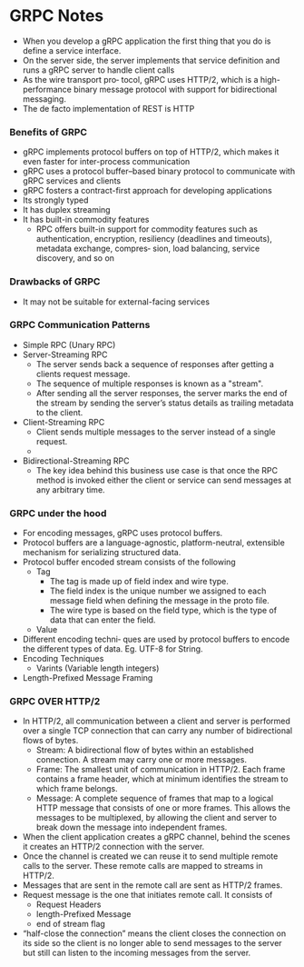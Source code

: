 # GRPC Notes

* When you develop a gRPC application the first thing that you do is define a service interface.
* On the server side, the server implements that service definition and runs a gRPC server to handle client calls
* As the wire transport pro‐ tocol, gRPC uses HTTP/2, which is a high-performance binary message protocol with support for bidirectional messaging.
* The de facto implementation of REST is HTTP

### Benefits of GRPC
  * gRPC implements protocol buffers on top of HTTP/2, which makes it even faster for inter-process communication
  * gRPC uses a protocol buffer–based binary protocol to communicate with gRPC services and clients
  * gRPC fosters a contract-first approach for developing applications
  * Its strongly typed
  * It has duplex streaming
  * It has built-in commodity features
      * RPC offers built-in support for commodity features such as authentication, encryption, resiliency (deadlines and timeouts), metadata exchange, compres‐ sion, load balancing, service discovery, and so on

### Drawbacks of GRPC
  * It may not be suitable for external-facing services
    
### GRPC Communication Patterns
  * Simple RPC (Unary RPC)
  * Server-Streaming RPC
    * The server sends back a sequence of responses after getting a clients request message.
    * The sequence of multiple responses is known as a "stream".
    * After sending all the server responses, the server marks the end of the stream by sending the server’s 
    status details as trailing metadata to the client.
  * Client-Streaming RPC
    * Client sends multiple messages to the server instead of a single request.
    * 
  * Bidirectional-Streaming RPC
    * The key idea behind this business use case is that once the RPC method is invoked either the client or
    service can send messages at any arbitrary time.

### GRPC under the hood
  * For encoding messages, gRPC uses protocol buffers. 
  * Protocol buffers are a language-agnostic, platform-neutral, extensible mechanism for serializing structured data.
  * Protocol buffer encoded stream consists of the following
    * Tag
      * The tag is made up of field index and wire type.
      * The field index is the unique number we assigned to each message field when defining the message in the proto file.
      * The wire type is based on the field type, which is the type of data that can enter the field.
    * Value
  * Different encoding techni‐ ques are used by protocol buffers to encode the different types of data. Eg. UTF-8 for String.
  * Encoding Techniques
    * Varints (Variable length integers)
  * Length-Prefixed Message Framing

### GRPC OVER HTTP/2
   * In HTTP/2, all communication between a client and server is performed over a single TCP connection that can carry any 
    number of bidirectional flows of bytes.
     * Stream: A bidirectional flow of bytes within an established connection. A stream may carry one or more messages.
     * Frame: The smallest unit of communication in HTTP/2. Each frame contains a frame header, which at minimum identifies the
       stream to which frame belongs.
     * Message: A complete sequence of frames that map to a logical HTTP message that consists of one or more frames. This allows
       the messages to be multiplexed, by allowing the client and server to break down the message into independent frames.
   * When the client application creates a gRPC channel, behind the scenes it creates an HTTP/2 connection with the server. 
   * Once the channel is created we can reuse it to send multiple remote calls to the server. These remote calls are mapped 
     to streams in HTTP/2. 
   * Messages that are sent in the remote call are sent as HTTP/2 frames.
   * Request message is the one that initiates remote call. It consists of
     * Request Headers
     * length-Prefixed Message
     * end of stream flag
   * “half-close the connection” means the client closes the connection on its side so the client is no longer able to 
     send messages to the server but still can listen to the incoming messages from the server.